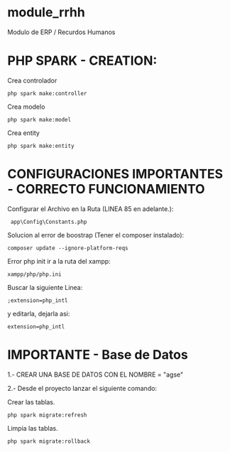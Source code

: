 # module_rrhh
 Modulo de ERP / Recurdos Humanos



 
# PHP SPARK - CREATION:

Crea controlador

    php spark make:controller

Crea modelo

    php spark make:model

Crea entity

    php spark make:entity

# CONFIGURACIONES IMPORTANTES - CORRECTO FUNCIONAMIENTO

Configurar el Archivo en la Ruta (LINEA 85 en adelante.):

     app\Config\Constants.php

Solucion al error de boostrap (Tener el composer instalado):

    composer update --ignore-platform-reqs

  Error php init ir a la ruta del xampp:

    xampp/php/php.ini
    
  Buscar la siguiente Linea:
  
    ;extension=php_intl  
    
  y editarla, dejarla asi:
  
    extension=php_intl

# IMPORTANTE - Base de Datos

1.- CREAR UNA BASE DE DATOS CON EL NOMBRE = "agse"


2.- Desde el proyecto lanzar el siguiente comando:


Crear las tablas.
    
    php spark migrate:refresh 
 
 Limpia las tablas.
 
    php spark migrate:rollback
